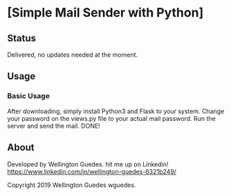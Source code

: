 # [Simple Mail Sender with Python]


## Status
Delivered, no updates needed at the moment.

## Usage

### Basic Usage

After downloading, simply install Python3 and Flask to your system.
Change your password on the views.py file to your actual mail password.
Run the server and send the mail. DONE!

## About

Developed by Wellington Guedes. hit me up on Linkedin! https://www.linkedin.com/in/wellington-guedes-6321b249/

Copyright 2019 Wellington Guedes wguedes.
